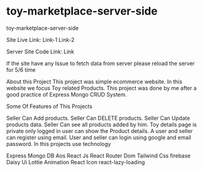 # toy-marketplace-server-side
toy-marketplace-server-side

Site Live Link: Link-1 Link-2

Server Site Code Link: Link

If the site have any Issue to fetch data from server please reload the server for 5/6 time

About this Project This project was simple ecommerce website. In this website we focus Toy related Products. This project was done by me after a good practice of Express Mongo CRUD System.

Some Of Features of This Projects

Seller Can Add products.
Seller Can DELETE products.
Seller Can Update products data.
Seller Can see all products added by him.
Toy details page is private only logged in user can show the Product details.
A user and seller can register using email.
User and seller can login using google and email password.
In this projects use technology

Express
Mongo DB
Aos
React Js
React Router Dom
Tailwind Css
firebase
Daisy Ui
Lottie Animation
React Icon
react-lazy-loading
